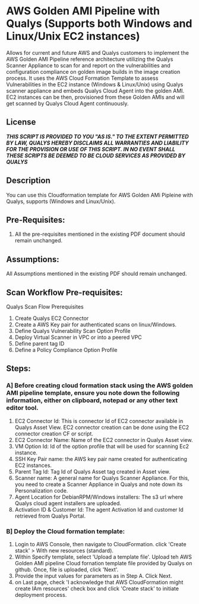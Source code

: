 # AWS Golden AMI Pipeline with Qualys (Supports both Windows and Linux/Unix EC2 instances)

Allows for current and future AWS and Qualys customers to implement the AWS Golden AMI Pipeline reference architecture utilizing the Qualys Scanner Appliance to scan for and report on the vulnerabilities and configuration compliance on golden image builds in the image creation process.
It uses the AWS Cloud Formation Template to assess Vulnerabilities in the EC2 instance (Windows & Linux/Unix) using Qualys scanner appliance and embeds Qualys Cloud Agent into the golden AMI. EC2 instances can be then, provisioned from these Golden AMIs and will get scanned by Qualys Cloud Agent continuously. 

## License
***THIS SCRIPT IS PROVIDED TO YOU "AS IS." TO THE EXTENT PERMITTED BY LAW, QUALYS HEREBY DISCLAIMS ALL WARRANTIES AND LIABILITY FOR THE PROVISION OR USE OF THIS SCRIPT. IN NO EVENT SHALL THESE SCRIPTS BE DEEMED TO BE CLOUD SERVICES AS PROVIDED BY QUALYS***

## Description
You can use this Cloudformation template for AWS Golden AMi Pipleine with Qualys, supports (Windows and Linux/Unix).



## Pre-Requisites:
1. All the pre-requisites mentioned in the existing PDF document should remain unchanged.

## Assumptions:
All Assumptions mentioned in the existing PDF should remain unchanged.

## Scan Workflow Pre-requisites:
Qualys Scan Flow Prerequisites
1. Create Qualys EC2 Connector
2. Create a AWS Key pair for authenticated scans on linux/Windows.
3. Define Qualys Vulnerability Scan Option Profile
4. Deploy Virtual Scanner in VPC or into a peered VPC
5. Define parent tag ID
6. Define a Policy Compliance Option Profile


## Steps:
### A] Before creating cloud formation stack using the AWS golden AMI pipeline template, ensure you note down the following information, either on clipboard, notepad or any other text editor tool.

1. EC2 Connector Id: This is connector Id of EC2 connector available in Qualys Asset View. EC2 connector creation can be done using the EC2 connector creation CF or script.
2. EC2 Connector Name: Name of the EC2 connector in Qualys Asset view.
3. VM Option Id: Id of the option profile that will be used for scanning Ec2 instance.
4. SSH Key Pair name: the AWS key pair name created for authenticating EC2 instances.
5. Parent Tag Id: Tag Id of Qualys Asset tag created in Asset view.
6. Scanner name: A general name for Qualys Scanner Appliance. For this, you need to create a Scanner Appliance in Qualys and note down its Personalization code.
7. Agent Location for DebianRPM/Windows installers: The s3 url where Qualys cloud agent installers are uploaded.
8. Activation ID & Customer Id: The agent Activation Id and customer Id retrieved from Qualys Portal.

### B] Deploy the Cloud formation template:
1. Login to AWS Console, then navigate to CloudFormation. click 'Create stack' > With new resources (standard).
2. Within Specify template, select 'Upload a template file'. Upload teh AWS Golden AMI pipeline Cloud fornation template file provided by Qualys on github. Once, file is uploaded, click 'Next'.
3. Provide the input values for parameters as in Step A. Click Next.
4. on Last page, check 'I acknowledge that AWS CloudFormation might create IAm resources' check box and click 'Create stack' to initiate deployment process.

 






